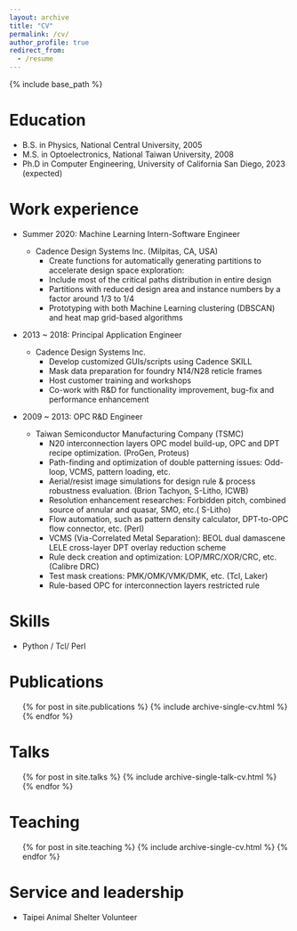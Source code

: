```yaml
---
layout: archive
title: "CV"
permalink: /cv/
author_profile: true
redirect_from:
  - /resume
---
```


{% include base_path %}

Education
======
* B.S. in Physics, National Central University, 2005
* M.S. in Optoelectronics, National Taiwan University, 2008
* Ph.D in Computer Engineering, University of California San Diego, 2023 (expected)

Work experience
======
* Summer 2020: Machine Learning Intern-Software Engineer
  * Cadence Design Systems Inc. (Milpitas, CA, USA)
    * Create functions for automatically generating partitions to accelerate design space exploration:
    * Include most of the critical paths distribution in entire design
    * Partitions with reduced design area and instance numbers by a factor around 1/3 to 1/4 
    * Prototyping with both Machine Learning clustering (DBSCAN) and heat map grid-based algorithms

* 2013 ~ 2018: Principal Application Engineer
  * Cadence Design Systems Inc.
    * Develop customized GUIs/scripts using Cadence SKILL
    * Mask data preparation for foundry N14/N28 reticle frames
    * Host customer training and workshops
    * Co-work with R&D for functionality improvement, bug-fix and performance enhancement
  
* 2009 ~ 2013: OPC R&D Engineer
  * Taiwan Semiconductor Manufacturing Company (TSMC)
    * N20 interconnection layers OPC model build-up, OPC and DPT recipe optimization. (ProGen, Proteus)
    * Path-finding and optimization of double patterning issues: Odd-loop, VCMS, pattern loading, etc.
    * Aerial/resist image simulations for design rule & process robustness evaluation. (Brion Tachyon, S-Litho, ICWB)
    * Resolution enhancement researches: Forbidden pitch, combined source of annular and quasar, SMO, etc.( S-Litho)
    * Flow automation, such as pattern density calculator, DPT-to-OPC flow connector, etc. (Perl)
    * VCMS (Via-Correlated Metal Separation): BEOL dual damascene LELE cross-layer  DPT overlay reduction scheme
    * Rule deck creation and optimization: LOP/MRC/XOR/CRC, etc. (Calibre DRC)
    * Test mask creations: PMK/OMK/VMK/DMK, etc. (Tcl, Laker)
    * Rule-based OPC for interconnection layers restricted rule

Skills
======
* Python / Tcl/ Perl

Publications
======
  <ul>{% for post in site.publications %}
    {% include archive-single-cv.html %}
  {% endfor %}</ul>
  
Talks
======
  <ul>{% for post in site.talks %}
    {% include archive-single-talk-cv.html %}
  {% endfor %}</ul>
  
Teaching
======
  <ul>{% for post in site.teaching %}
    {% include archive-single-cv.html %}
  {% endfor %}</ul>
  
Service and leadership
======
* Taipei Animal Shelter Volunteer
